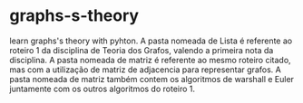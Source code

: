 # graphs-s-theory
learn graphs's theory with pyhton.
A pasta nomeada de Lista é referente ao roteiro 1 da disciplina de Teoria dos Grafos, valendo a primeira nota da disciplina.
A pasta nomeada de matriz é referente ao mesmo roteiro citado, mas com a utilização de matriz de adjacencia para representar grafos.
A pasta nomeada de matriz também contem os algoritmos de warshall e Euler juntamente com os outros algoritmos do roteiro 1.
